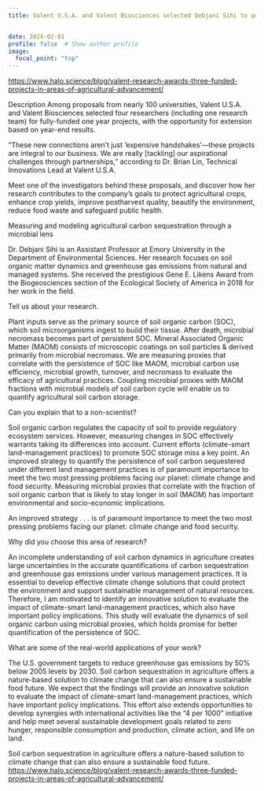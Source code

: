 ```yaml
---
title: Valent U.S.A. and Valent Biosciences selected Debjani Sihi to quantify soil carbon in agricultural landscapes


date: 2024-02-01
profile: false  # Show author profile
image:
  focal_point: "top"
---
```

https://www.halo.science/blog/valent-research-awards-three-funded-projects-in-areas-of-agricultural-advancement/

Description
Among proposals from nearly 100 universities, Valent U.S.A. and Valent Biosciences selected four researchers (including one research team) for fully-funded one year projects, with the opportunity for extension based on year-end results.

“These new connections aren’t just ‘expensive handshakes’—these projects are integral to our business. We are really [tackling] our aspirational challenges through partnerships,” according to Dr. Brian Lin, Technical Innovations Lead at Valent U.S.A.

Meet one of the investigators behind these proposals, and discover how her research contributes to the company’s goals to protect agricultural crops, enhance crop yields, improve postharvest quality, beautify the environment, reduce food waste and safeguard public health. 

Measuring and modeling agricultural carbon sequestration through a microbial lens

Dr. Debjani Sihi is an Assistant Professor at Emory University in the Department of Environmental Sciences. Her research focuses on soil organic matter dynamics and greenhouse gas emissions from natural and managed systems. She received the prestigious Gene E. Likens Award from the Biogeosciences section of the Ecological Society of America in 2018 for her work in the field.

Tell us about your research.

Plant inputs serve as the primary source of soil organic carbon (SOC), which soil microorganisms ingest to build their tissue. After death, microbial necromass becomes part of persistent SOC. Mineral Associated Organic Matter (MAOM) consists of microscopic coatings on soil particles & derived primarily from microbial necromass. We are measuring proxies that correlate with the persistence of SOC like MAOM, microbial carbon use efficiency, microbial growth, turnover, and necromass to evaluate the efficacy of agricultural practices. Coupling microbial proxies with MAOM fractions with microbial models of soil carbon cycle will enable us to quantify agricultural soil carbon storage.

Can you explain that to a non-scientist?

Soil organic carbon regulates the capacity of soil to provide regulatory ecosystem services. However, measuring changes in SOC effectively warrants taking its differences into account. Current efforts (climate-smart land-management practices) to promote SOC storage miss a key point. An improved strategy to quantify the persistence of soil carbon sequestered under different land management practices is of paramount importance to meet the two most pressing problems facing our planet: climate change and food security. Measuring microbial proxies that correlate with the fraction of soil organic carbon that is likely to stay longer in soil (MAOM) has important environmental and socio-economic implications.  

An improved strategy . . . is of paramount importance to meet the two most pressing problems facing our planet: climate change and food security.

Why did you choose this area of research?

An incomplete understanding of soil carbon dynamics in agriculture creates large uncertainties in the accurate quantifications of carbon sequestration and greenhouse gas emissions under various management practices. It is essential to develop effective climate change solutions that could protect the environment and support sustainable management of natural resources. Therefore, I am motivated to identify an innovative solution to evaluate the impact of climate-smart land-management practices, which also have important policy implications. This study will evaluate the dynamics of soil organic carbon using microbial proxies, which holds promise for better quantification of the persistence of SOC.

What are some of the real-world applications of your work?

The U.S. government targets to reduce greenhouse gas emissions by 50% below 2005 levels by 2030. Soil carbon sequestration in agriculture offers a nature-based solution to climate change that can also ensure a sustainable food future. We expect that the findings will provide an innovative solution to evaluate the impact of climate-smart land-management practices, which have important policy implications. This effort also extends opportunities to develop synergies with international activities like the “4 per 1000” initiative and help meet several sustainable development goals related to zero hunger, responsible consumption and production, climate action, and life on land.

Soil carbon sequestration in agriculture offers a nature-based solution to climate change that can also ensure a sustainable food future.
https://www.halo.science/blog/valent-research-awards-three-funded-projects-in-areas-of-agricultural-advancement/
